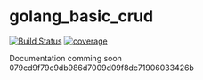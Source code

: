 # golang_basic_crud

[![Build Status][travis-image]][travis-url]
[![coverage][coverage-image]][coverage-url]

[travis-image]:https://travis-ci.com/EreminDm/golang_basic_crud.svg?branch=v0.0.2
[travis-url]: https://travis-ci.com/EreminDm/golang_basic_crud

[coverage-image]: https://coveralls.io/repos/github/EreminDm/golang_basic_crud/badge.svg?branch=v0.0.2
[coverage-url]: https://coveralls.io/github/EreminDm/golang_basic_crud?branch=v0.0.2

Documentation comming soon
079cd9f79c9db986d7009d09f8dc71906033426b
